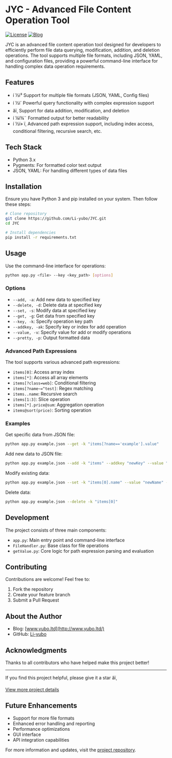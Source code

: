 # JYC - Advanced File Content Operation Tool

[![License](https://img.shields.io/badge/license-MIT-blue.svg)](LICENSE)
[![Blog](https://img.shields.io/badge/blog-www.yubo.ltd-orange.svg)](http://www.yubo.ltd/)

JYC is an advanced file content operation tool designed for developers to efficiently perform file data querying, modification, addition, and deletion operations. The tool supports multiple file formats, including JSON, YAML, and configuration files, providing a powerful command-line interface for handling complex data operation requirements.

## Features

- í ½í³ Support for multiple file formats (JSON, YAML, Config files)
- í ½í´ Powerful query functionality with complex expression support
- âï¸ Support for data addition, modification, and deletion
- í ¼í¾¨ Formatted output for better readability
- í ½í» ï¸ Advanced path expression support, including index access, conditional filtering, recursive search, etc.

## Tech Stack

- Python 3.x
- Pygments: For formatted color text output
- JSON, YAML: For handling different types of data files

## Installation

Ensure you have Python 3 and pip installed on your system. Then follow these steps:

```bash
# Clone repository
git clone https://github.com/Li-yubo/JYC.git
cd JYC

# Install dependencies
pip install -r requirements.txt
```

## Usage

Use the command-line interface for operations:

```bash
python app.py <file> --key <key_path> [options]
```

### Options

- `--add, -a`: Add new data to specified key
- `--delete, -d`: Delete data at specified key
- `--set, -s`: Modify data at specified key
- `--get, -g`: Get data from specified key
- `--key, -k`: Specify operation key path
- `--addkey, -ak`: Specify key or index for add operation
- `--value, -v`: Specify value for add or modify operations
- `--pretty, -p`: Output formatted data

### Advanced Path Expressions

The tool supports various advanced path expressions:
- `items[0]`: Access array index
- `items[*]`: Access all array elements
- `items[?class=web]`: Conditional filtering
- `items[?name~=^test]`: Regex matching
- `items..name`: Recursive search
- `items[1:3]`: Slice operation
- `items[*].price@sum`: Aggregation operation
- `items@sort(price)`: Sorting operation

### Examples

Get specific data from JSON file:

```bash
python app.py example.json --get -k "items[?name=='example'].value"
```

Add new data to JSON file:

```bash
python app.py example.json --add -k "items" --addkey "newKey" --value "{\"new\":\"data\"}" -p
```

Modify existing data:

```bash
python app.py example.json --set -k "items[0].name" --value "newName" -p
```

Delete data:

```bash
python app.py example.json --delete -k "items[0]"
```

## Development

The project consists of three main components:
- `app.py`: Main entry point and command-line interface
- `FileHandler.py`: Base class for file operations
- `getValue.py`: Core logic for path expression parsing and evaluation

## Contributing

Contributions are welcome! Feel free to:
1. Fork the repository
2. Create your feature branch
3. Submit a Pull Request

## About the Author

- Blog: [www.yubo.ltd](http://www.yubo.ltd/)
- GitHub: [Li-yubo](https://github.com/Li-yubo)



## Acknowledgments

Thanks to all contributors who have helped make this project better!

---

If you find this project helpful, please give it a star â­ï¸

[View more project details](https://github.com/Li-yubo/JYC)

## Future Enhancements

- Support for more file formats
- Enhanced error handling and reporting
- Performance optimizations
- GUI interface
- API integration capabilities

For more information and updates, visit the [project repository](https://github.com/Li-yubo/JYC).

